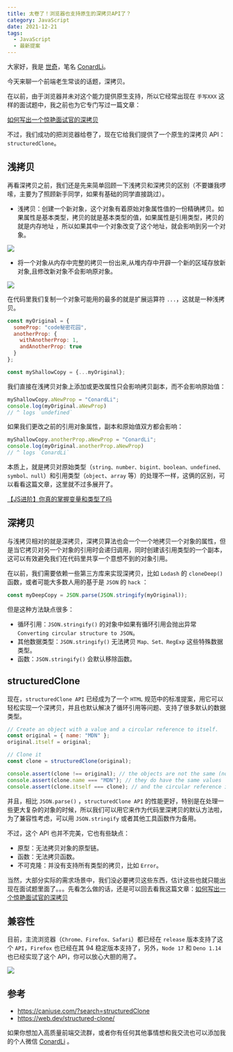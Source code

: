 ```yaml
---
title: 太卷了！浏览器也支持原生的深拷贝API了？
category: JavaScript
date: 2021-12-21
tags:
  - JavaScript
  - 最新提案
---
```



大家好，我是 [世奇](https://mp.weixin.qq.com/s?__biz=Mzk0MDMwMzQyOA==&mid=2247493407&idx=1&sn=41b8782a3bdc75b211206b06e1929a58&chksm=c2e11234f5969b22a0d7fd50ec32be9df13e2caeef186b30b5d653836b0725def8ccd58a56cf#rd)，笔名 [ConardLi](https://mp.weixin.qq.com/s?__biz=Mzk0MDMwMzQyOA==&mid=2247493407&idx=1&sn=41b8782a3bdc75b211206b06e1929a58&chksm=c2e11234f5969b22a0d7fd50ec32be9df13e2caeef186b30b5d653836b0725def8ccd58a56cf#rd)。


今天来聊一个前端老生常谈的话题，深拷贝。

在以前，由于浏览器并未对这个能力提供原生支持，所以它经常出现在 `手写XXX` 这样的面试题中，我之前也为它专门写过一篇文章：

[如何写出一个惊艳面试官的深拷贝](https://mp.weixin.qq.com/s?__biz=Mzk0MDMwMzQyOA==&mid=2247490151&idx=1&sn=ba6b57ca70ad91d3e48aacc8e9019604&chksm=c2e2ef4cf595665a43cf7c0cc203f9b4cd9ac1529e8e8dfad076429a02c40ae959c1dbcc3c14&token=254251558&lang=zh_CN#rd)

不过，我们成功的把浏览器给卷了，现在它给我们提供了一个原生的深拷贝 API： `structuredClone`。


## 浅拷贝

再看深拷贝之前，我们还是先来简单回顾一下浅拷贝和深拷贝的区别（不要嫌我啰嗦，主要为了照顾新手同学，如果有基础的同学直接跳过）。

- 浅拷贝：创建一个新对象，这个对象有着原始对象属性值的一份精确拷贝。如果属性是基本类型，拷贝的就是基本类型的值，如果属性是引用类型，拷贝的就是内存地址 ，所以如果其中一个对象改变了这个地址，就会影响到另一个对象。

![](https://p3-juejin.byteimg.com/tos-cn-i-k3u1fbpfcp/1abb5b3c60f641f6b2719cafc19d1e8e~tplv-k3u1fbpfcp-zoom-1.image)

- 将一个对象从内存中完整的拷贝一份出来,从堆内存中开辟一个新的区域存放新对象,且修改新对象不会影响原对象。

![](https://p3-juejin.byteimg.com/tos-cn-i-k3u1fbpfcp/9384cc99d2354606932ef4a6b4030410~tplv-k3u1fbpfcp-zoom-1.image)

在代码里我们复制一个对象可能用的最多的就是扩展运算符 `...`，这就是一种浅拷贝。

```js
const myOriginal = {
  someProp: "code秘密花园",
  anotherProp: {
    withAnotherProp: 1,
    andAnotherProp: true
  }
};

const myShallowCopy = {...myOriginal};
```

我们直接在浅拷贝对象上添加或更改属性只会影响拷贝副本，而不会影响原始值：

```js
myShallowCopy.aNewProp = "ConardLi";
console.log(myOriginal.aNewProp)
// ^ logs `undefined`
```

如果我们更改之前的引用对象属性，副本和原始值双方都会影响：

```js
myShallowCopy.anotherProp.aNewProp = "ConardLi";
console.log(myOriginal.anotherProp.aNewProp) 
// ^ logs `ConardLi`
```

本质上，就是拷贝对原始类型（`string、number、bigint、boolean、undefined、symbol、null`）和引用类型（`object`、`array` 等）的处理不一样，这俩的区别，可以看看这篇文章，这里就不过多展开了。

[【JS进阶】你真的掌握变量和类型了吗](https://mp.weixin.qq.com/s?__biz=Mzk0MDMwMzQyOA==&mid=2247490086&idx=1&sn=7b8e1ce02fd03547fee3c3ac3d35bac1&chksm=c2e2ef0df595661be8f4a9a356896f3eeabc5bed35f68d255885df1fec30f7266b6b9954dd41&token=254251558&lang=zh_CN#rd)


## 深拷贝


与浅拷贝相对的就是深拷贝，深拷贝算法也会一个一个地拷贝一个对象的属性，但是当它拷贝对另一个对象的引用时会递归调用，同时创建该引用类型的一个副本，这可以有效避免我们在代码里共享一个意想不到的对象引用。

在以前，我们需要依赖一些第三方库来实现深拷贝，比如 `Lodash` 的 `cloneDeep()` 函数，或者可能大多数人用的基于是 `JSON` 的 `hack` ：

```js
const myDeepCopy = JSON.parse(JSON.stringify(myOriginal));
```

但是这种方法缺点很多：

- 循环引用：`JSON.stringify()` 的对象中如果有循环引用会抛出异常 `Converting circular structure to JSON`。
- 其他数据类型：`JSON.stringify()` 无法拷贝 `Map、Set、RegExp` 这些特殊数据类型。
- 函数：`JSON.stringify()` 会默认移除函数。


## structuredClone

现在，`structuredClone API` 已经成为了一个 `HTML` 规范中的标准提案，用它可以轻松实现一个深拷贝，并且也默认解决了循环引用等问题、支持了很多默认的数据类型。

```js
// Create an object with a value and a circular reference to itself.
const original = { name: "MDN" };
original.itself = original;

// Clone it
const clone = structuredClone(original);

console.assert(clone !== original); // the objects are not the same (not same identity)
console.assert(clone.name === "MDN"); // they do have the same values
console.assert(clone.itself === clone); // and the circular reference is preserved

```

并且，相比 `JSON.parse()` ，`structuredClone API` 的性能更好，特别是在处理一些更大复杂的对象的时候，所以我们可以用它来作为代码里深拷贝的默认方法啦，为了兼容性考虑，可以用 `JSON.stringify` 或者其他工具函数作为备用。


不过，这个 API 也并不完美，它也有些缺点：

- 原型：无法拷贝对象的原型链。
- 函数：无法拷贝函数。
- 不可克隆：并没有支持所有类型的拷贝，比如 `Error`。

当然，大部分实际的需求场景中，我们没必要拷贝这些东西，估计这些也就只能出现在面试题里面了。。。先看怎么做的话，还是可以回去看我这篇文章：[如何写出一个惊艳面试官的深拷贝](https://mp.weixin.qq.com/s?__biz=Mzk0MDMwMzQyOA==&mid=2247490151&idx=1&sn=ba6b57ca70ad91d3e48aacc8e9019604&chksm=c2e2ef4cf595665a43cf7c0cc203f9b4cd9ac1529e8e8dfad076429a02c40ae959c1dbcc3c14&token=254251558&lang=zh_CN#rd)


## 兼容性


目前，主流浏览器（`Chrome、Firefox、Safari`）都已经在 `release` 版本支持了这个 `API`，`Firefox` 也已经在其 94 稳定版本支持了，另外，`Node 17` 和 `Deno 1.14` 也已经实现了这个 API，你可以放心大胆的用了。

![](https://p3-juejin.byteimg.com/tos-cn-i-k3u1fbpfcp/8ae55862349244598fc4deb5d0aa159f~tplv-k3u1fbpfcp-zoom-1.image)

## 参考

- https://caniuse.com/?search=structuredClone
- https://web.dev/structured-clone/



如果你想加入高质量前端交流群，或者你有任何其他事情想和我交流也可以添加我的个人微信 [ConardLi](https://mp.weixin.qq.com/s?__biz=Mzk0MDMwMzQyOA==&mid=2247493407&idx=1&sn=41b8782a3bdc75b211206b06e1929a58&chksm=c2e11234f5969b22a0d7fd50ec32be9df13e2caeef186b30b5d653836b0725def8ccd58a56cf#rd) 。